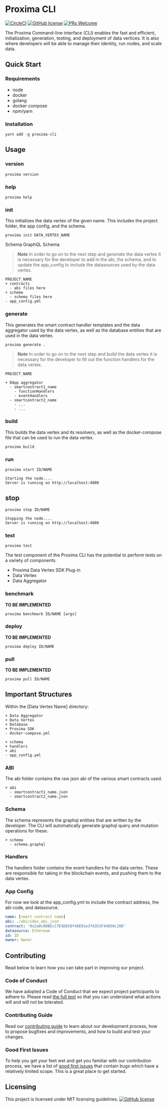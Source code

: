 

# Proxima CLI

[![CircleCI](https://circleci.com/gh/proxima-one/ProximaDB.svg?style=svg)](https://circleci.com/gh/proxima-one/ProximaDB)
[![GitHub license](https://img.shields.io/badge/license-MIT-blue.svg)](https://github.com/facebook/react/blob/master/LICENSE)
[![PRs Welcome](https://img.shields.io/badge/PRs-welcome-brightgreen.svg)](https://reactjs.org/docs/how-to-contribute.html#your-first-pull-request)

The Proxima Command-line interface (CLI) enables the fast and efficient, initialization, generation, testing, and deployment of data vertices. It is also where developers will be able to manage their identity, run nodes, and scale data.

<!--

init

generate

build

run

publish
remove
deploy
-->

## Quick Start


### Requirements
- node
- docker
- golang
- docker compose
- npm/yarn

### Installation

```
yarn add -g proxima-cli
```

## Usage

### version
```
proxima version
```

### help
```
proxima help
```

### init
This initializes the data vertex of the given name. This includes the project folder, the app config, and the schema.

```
proxima init DATA_VERTEX_NAME
```
Schema
GraphQL Schema

> **Note** In order to go on to the next step and *generate* the data vertex it is necessary for the developer to add in the abi, the schema, and to update the app_config to include the datasources used by the data vertex.

```
PROJECT_NAME
+ contracts
  - abi files here
+ schema
  - schema files here
- app_config.yml
```

### generate
This generates the smart contract handler templates and the data aggregator used by the data vertex, as well as the database entities that are used in the data vertex.

```
proxima generate .
```

> **Note** In order to go on to the next step and *build* the data vertex it is necessary for the developer to fill out the function handlers for the data vertex.

```
PROJECT_NAME

+ DApp aggregator
  - smartcontract1_name
    - functionHandlers
    - eventHandlers
  - smartcontract2_name
    - ...
    - ...
```

### build
This builds the data vertex and its resolvers, as well as the docker-compose file that can be used to run the data vertex.

```
proxima build
```



### run

```
proxima start ID/NAME
```

```
Starting the node....
Server is running on http://localhost:4000
```

## stop

```
proxima stop ID/NAME
```

```
Stopping the node....
Server is running on http://localhost:4000
```

### test

```
proxima test
```
The test component of the Proxima CLI has the potential to perform tests on a variety of components.
- Proxima Data Vertex SDK Plug-in
- Data Vertex
- Data Aggregator

### benchmark
**TO BE IMPLEMENTED**
```
proxima benchmark ID/NAME [args]
```


### deploy
**TO BE IMPLEMENTED**
```
proxima deploy ID/NAME
```


### pull
**TO BE IMPLEMENTED**

```
proxima pull ID/NAME
```




## Important Structures
Within the [Data Vertex Name] directory:

```
+ Data Aggregator
+ Data Vertex
+ Database
+ Proxima SDK
- docker-compose.yml

+ schema
+ handlers
+ abi
- app_config.yml
```


### ABI
The abi folder contains the raw json abi of the various smart contracts used.
```
+ abi
  - smartcontract1_name.json
  - smartcontract2_name.json
```

### Schema
The schema represents the graphql entities that are written by the developer. The CLI will automatically generate graphql query and mutation operations for these.
```
+ schema
  - schema.graphql
```

### Handlers
The handlers folder contains the event handlers for the data vertex. These are responsible for taking in the blockchain events, and pushing them to the data vertex.

### App Config
For now we look at the app_config.yml to include the contract address, the abi code, and datasource.

```yaml
name: [smart contract name]
abi: ./abi/idex_abi.json
contract: '0x2a0c0DBEcC7E4D658f48E01e3fA353F44050c208'
datasource: Ethereum
id: ID
owner: Owner
```

<!--
This should include:
- Contributing Guidelines
- Code of Conduct
- Good first issues/Pull requests


## Advanced Configurations

### Database

```yaml
name: [YOUR Name]
abi: ./abi/idex_abi.json
contract: '0x2a0c0DBEcC7E4D658f48E01e3fA353F44050c208'
datasource: Ethereum
id: ID
owner: Owner
```

### Cache
```yaml
name: [YOUR Name]
abi: ./abi/idex_abi.json
contract: '0x2a0c0DBEcC7E4D658f48E01e3fA353F44050c208'
datasource: Ethereum
id: ID
owner: Owner
```

### Client
```yaml
name: [YOUR Name]
abi: ./abi/idex_abi.json
contract: '0x2a0c0DBEcC7E4D658f48E01e3fA353F44050c208'
datasource: Ethereum
id: ID
owner: Owner
```
-->

## Contributing
<!--
This should include:
- Contributing Guidelines
- Code of Conduct
- Good first issues/Pull requests
-->
Read below to learn how you can take part in improving our project.

### Code of Conduct

We have adopted a Code of Conduct that we expect project participants to adhere to. Please read [the full text]() so that you can understand what actions will and will not be tolerated.

### Contributing Guide

Read our [contributing guide]() to learn about our development process, how to propose bugfixes and improvements, and how to build and test your changes.

### Good First Issues

To help you get your feet wet and get you familiar with our contribution process, we have a list of [good first issues]() that contain bugs which have a relatively limited scope. This is a great place to get started.

## Licensing

This project is licensed under MIT licensing guidelines.
[![GitHub license](https://img.shields.io/badge/license-MIT-blue.svg)](https://github.com/facebook/react/blob/master/LICENSE)
